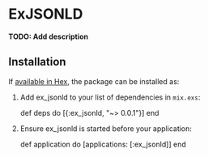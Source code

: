 # ExJSONLD

**TODO: Add description**

## Installation

If [available in Hex](https://hex.pm/docs/publish), the package can be installed as:

  1. Add ex_jsonld to your list of dependencies in `mix.exs`:

        def deps do
          [{:ex_jsonld, "~> 0.0.1"}]
        end

  2. Ensure ex_jsonld is started before your application:

        def application do
          [applications: [:ex_jsonld]]
        end

